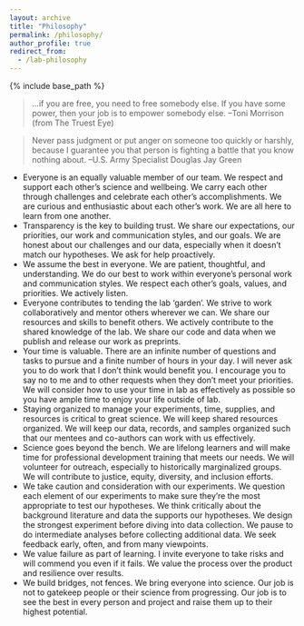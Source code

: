 ```yaml
---
layout: archive
title: "Philosophy"
permalink: /philosophy/
author_profile: true
redirect_from: 
  - /lab-philosophy
---
```


{% include base_path %}

>...if you are free, you need to free somebody else. If you have some power, then your job is to empower somebody else. &#8211;Toni Morrison (from The Truest Eye)

>Never pass judgment or put anger on someone too quickly or harshly, because I guarantee you that person is fighting a battle that you know nothing about. &#8211;U.S. Army Specialist Douglas Jay Green

* Everyone is an equally valuable member of our team. We respect and support each other’s science and wellbeing. We carry each other through challenges and celebrate each other’s accomplishments. We are curious and enthusiastic about each other’s work. We are all here to learn from one another.
* Transparency is the key to building trust. We share our expectations, our priorities, our work and communication styles, and our goals. We are honest about our challenges and our data, especially when it doesn’t match our hypotheses. We ask for help proactively.
* We assume the best in everyone. We are patient, thoughtful, and understanding. We do our best to work within everyone’s personal work and communication styles. We respect each other’s goals, values, and priorities. We actively listen.
* Everyone contributes to tending the lab ‘garden’. We strive to work collaboratively and mentor others wherever we can. We share our resources and skills to benefit others. We actively contribute to the shared knowledge of the lab. We share our code and data when we publish and release our work as preprints.
* Your time is valuable. There are an infinite number of questions and tasks to pursue and a finite number of hours in your day. I will never ask you to do work that I don’t think would benefit you. I encourage you to say no to me and to other requests when they don’t meet your priorities. We will consider how to use your time in lab as effectively as possible so you have ample time to enjoy your life outside of lab.
* Staying organized to manage your experiments, time, supplies, and resources is critical to great science. We will keep shared resources organized. We will keep our data, records, and samples organized such that our mentees and co-authors can work with us effectively.
* Science goes beyond the bench. We are lifelong learners and will make time for professional development training that meets our needs. We will volunteer for outreach, especially to historically marginalized groups. We will contribute to justice, equity, diversity, and inclusion efforts.
* We take caution and consideration with our experiments. We question each element of our experiments to make sure they’re the most appropriate to test our hypotheses. We think critically about the background literature and data the supports our hypotheses. We design the strongest experiment before diving into data collection. We pause to do intermediate analyses before collecting additional data. We seek feedback early, often, and from many viewpoints.
* We value failure as part of learning. I invite everyone to take risks and will commend you even if it fails. We value the process over the product and resilience over results.
* We build bridges, not fences. We bring everyone into science. Our job is not to gatekeep people or their science from progressing. Our job is to see the best in every person and project and raise them up to their highest potential.